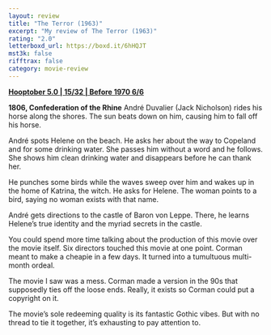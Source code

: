 ```yaml
---
layout: review
title: "The Terror (1963)"
excerpt: "My review of The Terror (1963)"
rating: "2.0"
letterboxd_url: https://boxd.it/6hHQJT
mst3k: false
rifftrax: false
category: movie-review
---
```


<b><a href="https://boxd.it/pRFMi/detail" target="_blank" rel="noopener">Hooptober 5.0 | 15/32 | Before 1970 6/6</a></b>

<b>1806, Confederation of the Rhine</b>
André Duvalier (Jack Nicholson) rides his horse along the shores. The sun beats down on him, causing him to fall off his horse.

André spots Helene on the beach. He asks her about the way to Copeland and for some drinking water. She passes him without a word and he follows. She shows him clean drinking water and disappears before he can thank her.

He punches some birds while the waves sweep over him and wakes up in the home of Katrina, the witch. He asks for Helene. The woman points to a bird, saying no woman exists with that name.

André gets directions to the castle of Baron von Leppe. There, he learns Helene’s true identity and the myriad secrets in the castle.

You could spend more time talking about the production of this movie over the movie itself. Six directors touched this movie at one point. Corman meant to make a cheapie in a few days. It turned into a tumultuous multi-month ordeal.

The movie I saw was a mess. Corman made a version in the 90s that supposedly ties off the loose ends. Really, it exists so Corman could put a copyright on it.

The movie’s sole redeeming quality is its fantastic Gothic vibes. But with no thread to tie it together, it’s exhausting to pay attention to.
